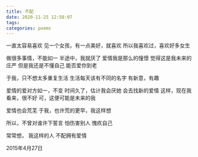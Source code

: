 ```yaml
---
title: 不配
date: 2020-11-25 12:58:07
tags:
categories: poems
---
```

一直太容易喜欢
见一个女孩，有一点美好，就喜欢<!--more-->
所以我喜欢过，喜欢好多女生

做很多事情，不能如一
半途中，我就厌了
爱情我是那么的憧憬
觉得这是我未来的庄严
但是我还是不懂自己
能否爱你到老

于我，只不想太多重复生活
生活每天该有不同的名字
有新意，有趣

爱情的爱对方如一，不变
时间久了，估计我会厌她
会去找新的爱情
这样，现在我看来，很不好
可，这便可能是未来的我

爱情也会荒芜
于我，也许荒的更早，我这样想

所以，不曾对谁许下誓言
怕伤害别人
愧疚自己

常常想，
我这样的人
不配拥有爱情

2015年4月27日

